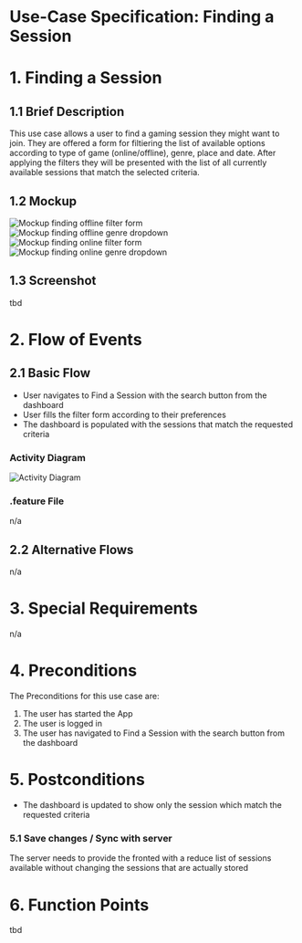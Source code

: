 # Use-Case Specification: Finding a Session

# 1. Finding a Session

## 1.1 Brief Description
This use case allows a user to find a gaming session they might want to join. They are offered a form for filtiering the list of available options according to type of game (online/offline), genre, place and date. After applying the filters they will be presented with the list of all currently available sessions that match the selected criteria.

## 1.2 Mockup
![Mockup finding offline filter form](../mockups/UC9_Filter_Offline.png)
![Mockup finding offline genre dropdown](../mockups/UC9_Dropdown_offline.png)
![Mockup finding online filter form](../mockups/UC9_Filter_Online.png)
![Mockup finding online genre dropdown](../mockups/UC9_Dropdown_Online.png)


## 1.3 Screenshot
tbd

# 2. Flow of Events

## 2.1 Basic Flow
- User navigates to Find a Session with the search button from the dashboard
- User fills the filter form according to their preferences
- The dashboard is populated with the sessions that match the requested criteria

### Activity Diagram
![Activity Diagram](../activity_diagrams/UCD9_Finding_session.png)

### .feature File
n/a

## 2.2 Alternative Flows
n/a

# 3. Special Requirements
n/a

# 4. Preconditions
The Preconditions for this use case are:
1. The user has started the App
2. The user is logged in
3. The user has navigated to Find a Session with the search button from the dashboard

# 5. Postconditions
- The dashboard is updated to show only the session which match the requested criteria

### 5.1 Save changes / Sync with server
The server needs to provide the fronted with a reduce list of sessions available without changing the sessions that are actually stored

# 6. Function Points
tbd
